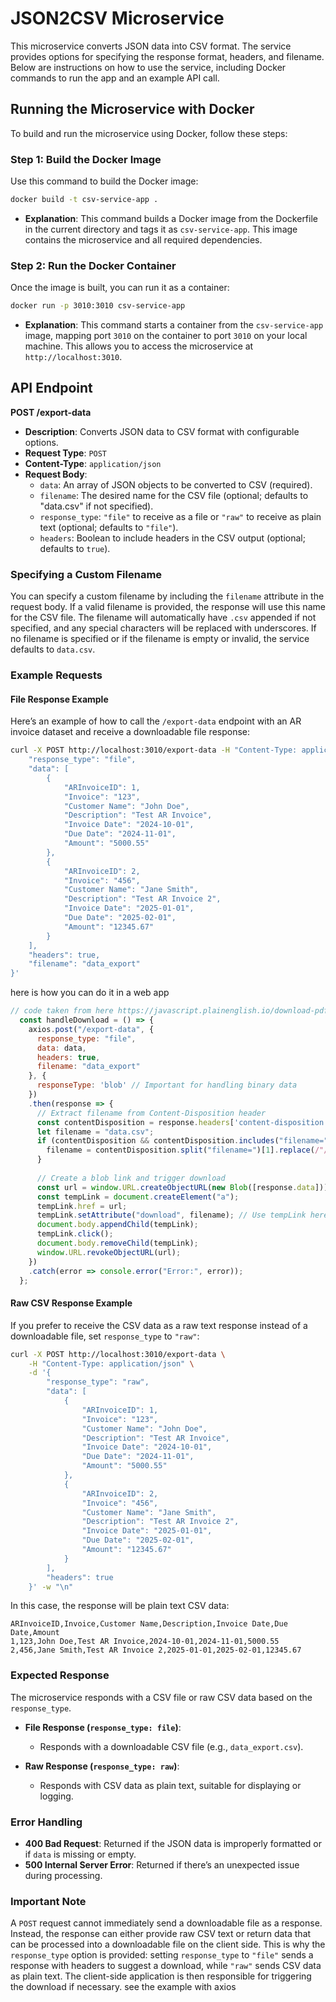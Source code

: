 
# JSON2CSV Microservice

This microservice converts JSON data into CSV format. The service provides options for specifying the response format, headers, and filename. Below are instructions on how to use the service, including Docker commands to run the app and an example API call.

## Running the Microservice with Docker

To build and run the microservice using Docker, follow these steps:

### Step 1: Build the Docker Image

Use this command to build the Docker image:

```bash
docker build -t csv-service-app .
```

- **Explanation**: This command builds a Docker image from the Dockerfile in the current directory and tags it as `csv-service-app`. This image contains the microservice and all required dependencies.

### Step 2: Run the Docker Container

Once the image is built, you can run it as a container:

```bash
docker run -p 3010:3010 csv-service-app
```

- **Explanation**: This command starts a container from the `csv-service-app` image, mapping port `3010` on the container to port `3010` on your local machine. This allows you to access the microservice at `http://localhost:3010`.

## API Endpoint

**POST /export-data**

- **Description**: Converts JSON data to CSV format with configurable options.
- **Request Type**: `POST`
- **Content-Type**: `application/json`
- **Request Body**:
  - `data`: An array of JSON objects to be converted to CSV (required).
  - `filename`: The desired name for the CSV file (optional; defaults to "data.csv" if not specified).
  - `response_type`: `"file"` to receive as a file or `"raw"` to receive as plain text (optional; defaults to `"file"`).
  - `headers`: Boolean to include headers in the CSV output (optional; defaults to `true`).

### Specifying a Custom Filename

You can specify a custom filename by including the `filename` attribute in the request body. If a valid filename is provided, the response will use this name for the CSV file. The filename will automatically have `.csv` appended if not specified, and any special characters will be replaced with underscores. If no filename is specified or if the filename is empty or invalid, the service defaults to `data.csv`.

### Example Requests

#### File Response Example

Here’s an example of how to call the `/export-data` endpoint with an AR invoice dataset and receive a downloadable file response:

```sh
curl -X POST http://localhost:3010/export-data -H "Content-Type: application/json" -d '{
    "response_type": "file",
    "data": [
        {
            "ARInvoiceID": 1,
            "Invoice": "123",
            "Customer Name": "John Doe",
            "Description": "Test AR Invoice",
            "Invoice Date": "2024-10-01",
            "Due Date": "2024-11-01",
            "Amount": "5000.55"
        },
        {
            "ARInvoiceID": 2,
            "Invoice": "456",
            "Customer Name": "Jane Smith",
            "Description": "Test AR Invoice 2",
            "Invoice Date": "2025-01-01",
            "Due Date": "2025-02-01",
            "Amount": "12345.67"
        }
    ],
    "headers": true,
    "filename": "data_export"
}'
```
here is how you can do it in a web app
```javascript
// code taken from here https://javascript.plainenglish.io/download-pdf-from-api-in-reactjs-using-axios-and-blobs-699be8a27ca7
  const handleDownload = () => {
    axios.post("/export-data", {
      response_type: "file",
      data: data,
      headers: true,
      filename: "data_export"
    }, {
      responseType: 'blob' // Important for handling binary data
    })
    .then(response => {
      // Extract filename from Content-Disposition header
      const contentDisposition = response.headers['content-disposition'];
      let filename = "data.csv";
      if (contentDisposition && contentDisposition.includes("filename=")) {
        filename = contentDisposition.split("filename=")[1].replace(/"/g, "");
      }
  
      // Create a blob link and trigger download
      const url = window.URL.createObjectURL(new Blob([response.data]));
      const tempLink = document.createElement("a");
      tempLink.href = url;
      tempLink.setAttribute("download", filename); // Use tempLink here
      document.body.appendChild(tempLink);
      tempLink.click();
      document.body.removeChild(tempLink);
      window.URL.revokeObjectURL(url);
    })
    .catch(error => console.error("Error:", error));
  };
  ```

#### Raw CSV Response Example

If you prefer to receive the CSV data as a raw text response instead of a downloadable file, set `response_type` to `"raw"`:

```sh
curl -X POST http://localhost:3010/export-data \
    -H "Content-Type: application/json" \
    -d '{
        "response_type": "raw",
        "data": [
            {
                "ARInvoiceID": 1,
                "Invoice": "123",
                "Customer Name": "John Doe",
                "Description": "Test AR Invoice",
                "Invoice Date": "2024-10-01",
                "Due Date": "2024-11-01",
                "Amount": "5000.55"
            },
            {
                "ARInvoiceID": 2,
                "Invoice": "456",
                "Customer Name": "Jane Smith",
                "Description": "Test AR Invoice 2",
                "Invoice Date": "2025-01-01",
                "Due Date": "2025-02-01",
                "Amount": "12345.67"
            }
        ],
        "headers": true
    }' -w "\n"
```

In this case, the response will be plain text CSV data:

```
ARInvoiceID,Invoice,Customer Name,Description,Invoice Date,Due Date,Amount
1,123,John Doe,Test AR Invoice,2024-10-01,2024-11-01,5000.55
2,456,Jane Smith,Test AR Invoice 2,2025-01-01,2025-02-01,12345.67
```

### Expected Response

The microservice responds with a CSV file or raw CSV data based on the `response_type`.

- **File Response (`response_type: file`)**:
  - Responds with a downloadable CSV file (e.g., `data_export.csv`).

- **Raw Response (`response_type: raw`)**:
  - Responds with CSV data as plain text, suitable for displaying or logging.

### Error Handling

- **400 Bad Request**: Returned if the JSON data is improperly formatted or if `data` is missing or empty.
- **500 Internal Server Error**: Returned if there’s an unexpected issue during processing.

### Important Note

A `POST` request cannot immediately send a downloadable file as a response. Instead, the response can either provide raw CSV text or return data that can be processed into a downloadable file on the client side. This is why the `response_type` option is provided: setting `response_type` to `"file"` sends a response with headers to suggest a download, while `"raw"` sends CSV data as plain text. The client-side application is then responsible for triggering the download if necessary. see the example with axios